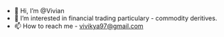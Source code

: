 - 👋 Hi, I’m @Vivian
- 👀 I’m interested in financial trading particulary -  commodity deritives.
- 📫 How to reach me - vivikya97@gmail.com

<!---
Vivikya/Vivikya is a ✨ special ✨ repository because its `README.md` (this file) appears on your GitHub profile.
You can click the Preview link to take a look at your changes.
--->

